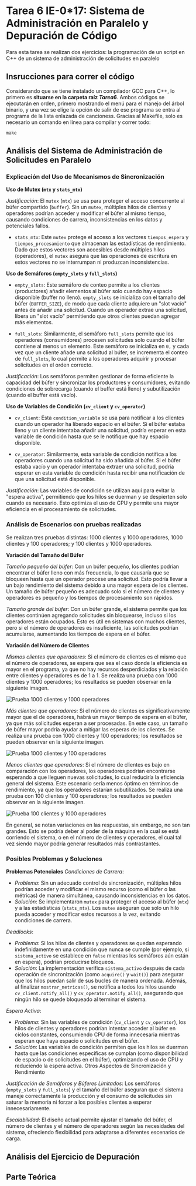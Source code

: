 # Tarea 6 IE-0*17: Sistema de Administración en Paralelo y Depuración de Código

Para esta tarea se realizan dos ejercicios: la programación de un script en C++ de un sistema de administración de solicitudes en paralelo


## Insrucciones para correr el código

Considerando que se tiene instalado un compilador GCC para C++, lo primero es **situarse en la carpeta raíz _Tarea6_**. Ambos códigos se ejecutarán en orden, primero mostrando el menú para el manejo del árbol binario, y una vez se elige la opción de salir de ese programa se entra al programa de la lista enlazada de cancioness. Gracias al Makefile, solo es necesario un comando en línea para compilar y correr todo:

```
make
```

## Análisis del Sistema de Administración de Solicitudes en Paralelo 

### Explicación del Uso de Mecanismos de Sincronización
**Uso de Mutex (`mtx` y `stats_mtx`)**

*Justificación*: El `mutex` (`mtx`) se usa para proteger el acceso concurrente al búfer compartido (`buffer`). Sin un `mutex`, múltiples hilos de clientes y operadores podrían acceder y modificar el búfer al mismo tiempo, causando condiciones de carrera, inconsistencias en los datos y potenciales fallos.

- `stats_mtx`: Este `mutex` protege el acceso a los vectores `tiempos_espera` y `tiempos_procesamiento` que almacenan las estadísticas de rendimiento. Dado que estos vectores son accesibles desde múltiples hilos (operadores), el `mutex` asegura que las operaciones de escritura en estos vectores no se interrumpan ni produzcan inconsistencias.

**Uso de Semáforos (`empty_slots` y `full_slots`)**

- `empty_slots`: Este semáforo de conteo permite a los clientes (productores) añadir elementos al búfer solo cuando hay espacio disponible (buffer no lleno). `empty_slots` se inicializa con el tamaño del búfer (`BUFFER_SIZE`), de modo que cada cliente adquiere un "slot vacío" antes de añadir una solicitud. Cuando un operador extrae una solicitud, libera un "slot vacío" permitiendo que otros clientes puedan agregar más elementos.

- `full_slots`: Similarmente, el semáforo `full_slots` permite que los operadores (consumidores) procesen solicitudes solo cuando el búfer contiene al menos un elemento. Este semáforo se inicializa en `0,` y cada vez que un cliente añade una solicitud al búfer, se incrementa el conteo de `full_slots`, lo cual permite a los operadores adquirir y procesar solicitudes en el orden correcto.

*Justificación*: Los semáforos permiten gestionar de forma eficiente la capacidad del búfer y sincronizar los productores y consumidores, evitando condiciones de sobrecarga (cuando el buffer está lleno) y subutilización (cuando el buffer está vacío).

**Uso de Variables de Condición (`cv_client` y `cv_operator`)**
- `cv_client`: Esta `condition_variable` se usa para notificar a los clientes cuando un operador ha liberado espacio en el búfer. Si el búfer estaba lleno y un cliente intentaba añadir una solicitud, podría esperar en esta variable de condición hasta que se le notifique que hay espacio disponible.

- `cv_operator`: Similarmente, esta variable de condición notifica a los operadores cuando una solicitud ha sido añadida al búfer. Si el búfer estaba vacío y un operador intentaba extraer una solicitud, podría esperar en esta variable de condición hasta recibir una notificación de que una solicitud está disponible.

*Justificación*: Las variables de condición se utilizan aquí para evitar la "espera activa", permitiendo que los hilos se duerman y se despierten solo cuando es necesario. Esto optimiza el uso de CPU y permite una mayor eficiencia en el procesamiento de solicitudes.

### Análisis de Escenarios con pruebas realizadas

Se realizan tres pruebas distintas:  1000 clientes y 1000 operadores, 1000 clientes y 100 operadores; y 100 clientes y 1000 operadores. 

**Variación del Tamaño del Búfer**

*Tamaño pequeño del búfer*: Con un búfer pequeño, los clientes podrían encontrar el búfer lleno con más frecuencia, lo que causaría que se bloqueen hasta que un operador procese una solicitud. Esto podría llevar a un bajo rendimiento del sistema debido a una mayor espera de los clientes. Un tamaño de búfer pequeño es adecuado solo si el número de clientes y operadores es pequeño y los tiempos de procesamiento son rápidos.

*Tamaño grande del búfer*: Con un búfer grande, el sistema permite que los clientes continúen agregando solicitudes sin bloquearse, incluso si los operadores están ocupados. Esto es útil en sistemas con muchos clientes, pero si el número de operadores es insuficiente, las solicitudes podrían acumularse, aumentando los tiempos de espera en el búfer.

**Variación del Número de Clientes**

*Mismos clientes que operadores*: Si el número de clientes es el mismo que el número de operadores, se espera que sea el caso donde la eficiencia es mayor en el programa, ya que no hay recursos desperdiciados y la relación entre clientes y operadores es de 1 a 1. Se realiza una prueba con 1000 clientes y 1000 operadores; los resultados se pueden observar en la siguiente imagen.

![Prueba 1000 clientes y 1000 operadores](imagenes/Prueba10001000.png)

*Más clientes que operadores*: Si el número de clientes es significativamente mayor que el de operadores, habrá un mayor tiempo de espera en el búfer, ya que más solicitudes esperan a ser procesadas. En este caso, un tamaño de búfer mayor podría ayudar a mitigar las esperas de los clientes. Se realiza una prueba con 1000 clientes y 100 operadores; los resultados se pueden observar en la siguiente imagen.

![Prueba 1000 clientes y 100 operadores](imagenes/Prueba1000100.png)

*Menos clientes que operadores*: Si el número de clientes es bajo en comparación con los operadores, los operadores podrían encontrarse esperando a que lleguen nuevas solicitudes, lo cual reduciría la eficiencia general del sistema. Este escenario sería menos óptimo en términos de rendimiento, ya que los operadores estarían subutilizados. Se realiza una prueba con 100 clientes y 100 operadores; los resultados se pueden observar en la siguiente imagen.

![Prueba 100 clientes y 1000 operadores](imagenes/Prueba1001000.png)

En general, se notan variaciones en las respuestas, sin embargo, no son tan grandes. Esto se podría deber al poder de la máquina en la cual se está corriendo el sistema, o en el número de clientes y operadores, el cual tal vez siendo mayor podría generar resultados más contrastantes.

### Posibles Problemas y Soluciones
**Problemas Potenciales**
*Condiciones de Carrera*:

- *Problema*: Sin un adecuado control de sincronización, múltiples hilos podrían acceder y modificar el mismo recurso (como el búfer o las métricas) de manera simultánea, causando inconsistencias en los datos.
- *Solución*: Se implementaron `mutex` para proteger el acceso al búfer (`mtx`) y a las estadísticas (`stats_mtx`). Los `mutex` aseguran que solo un hilo pueda acceder y modificar estos recursos a la vez, evitando condiciones de carrera.

*Deadlocks*:

- *Problema*: Si los hilos de clientes y operadores se quedan esperando indefinidamente en una condición que nunca se cumple (por ejemplo, si `sistema_activo` se establece en `false` mientras los semáforos aún están en espera), podrían producirse bloqueos.
- *Solución*: La implementación verifica `sistema_activo` después de cada operación de sincronización (como `acquire()` y `wait()`) para asegurar que los hilos puedan salir de sus bucles de manera ordenada. Además, al finalizar `mostrar_metricas()`, se notifica a todos los hilos usando `cv_client.notify_all()` y `cv_operator.notify_all()`, asegurando que ningún hilo se quede bloqueado al terminar el sistema.

*Espera Activa*:

- *Problema*: Sin las variables de condición (`cv_client` y `cv_operator`), los hilos de clientes y operadores podrían intentar acceder al búfer en ciclos constantes, consumiendo CPU de forma innecesaria mientras esperan que haya espacio o solicitudes en el búfer.
- *Solución*: Las variables de condición permiten que los hilos se duerman hasta que las condiciones específicas se cumplan (como disponibilidad de espacio o de solicitudes en el búfer), optimizando el uso de CPU y reduciendo la espera activa.
Otros Aspectos de Sincronización y Rendimiento

*Justificación de Semáforos y Búferes Limitados*: Los semáforos (`empty_slots` y `full_slots`) y el tamaño del búfer aseguran que el sistema maneje correctamente la producción y el consumo de solicitudes sin saturar la memoria ni forzar a los posibles clientes a esperar innecesariamente.

*Escalabilidad*: El diseño actual permite ajustar el tamaño del búfer, el número de clientes y el número de operadores según las necesidades del sistema, ofreciendo flexibilidad para adaptarse a diferentes escenarios de carga.


## Análisis del Ejercicio de Depuración






## Parte Teórica



